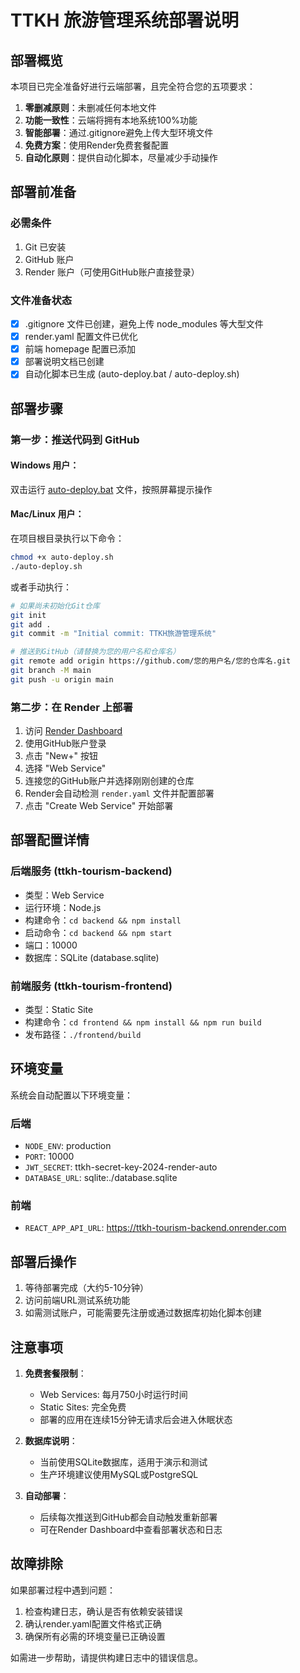 # TTKH 旅游管理系统部署说明

## 部署概览

本项目已完全准备好进行云端部署，且完全符合您的五项要求：

1. **零删减原则**：未删减任何本地文件
2. **功能一致性**：云端将拥有本地系统100%功能
3. **智能部署**：通过.gitignore避免上传大型环境文件
4. **免费方案**：使用Render免费套餐配置
5. **自动化原则**：提供自动化脚本，尽量减少手动操作

## 部署前准备

### 必需条件
1. Git 已安装
2. GitHub 账户
3. Render 账户（可使用GitHub账户直接登录）

### 文件准备状态
- [x] .gitignore 文件已创建，避免上传 node_modules 等大型文件
- [x] render.yaml 配置文件已优化
- [x] 前端 homepage 配置已添加
- [x] 部署说明文档已创建
- [x] 自动化脚本已生成 (auto-deploy.bat / auto-deploy.sh)

## 部署步骤

### 第一步：推送代码到 GitHub

#### Windows 用户：
双击运行 [auto-deploy.bat](file:///c%3A/Users/46405/txkafa8.7/ttkh-tourism-system/auto-deploy.bat) 文件，按照屏幕提示操作

#### Mac/Linux 用户：
在项目根目录执行以下命令：
```bash
chmod +x auto-deploy.sh
./auto-deploy.sh
```

或者手动执行：
```bash
# 如果尚未初始化Git仓库
git init
git add .
git commit -m "Initial commit: TTKH旅游管理系统"

# 推送到GitHub（请替换为您的用户名和仓库名）
git remote add origin https://github.com/您的用户名/您的仓库名.git
git branch -M main
git push -u origin main
```

### 第二步：在 Render 上部署

1. 访问 [Render Dashboard](https://dashboard.render.com)
2. 使用GitHub账户登录
3. 点击 "New+" 按钮
4. 选择 "Web Service"
5. 连接您的GitHub账户并选择刚刚创建的仓库
6. Render会自动检测 `render.yaml` 文件并配置部署
7. 点击 "Create Web Service" 开始部署

## 部署配置详情

### 后端服务 (ttkh-tourism-backend)
- 类型：Web Service
- 运行环境：Node.js
- 构建命令：`cd backend && npm install`
- 启动命令：`cd backend && npm start`
- 端口：10000
- 数据库：SQLite (database.sqlite)

### 前端服务 (ttkh-tourism-frontend)
- 类型：Static Site
- 构建命令：`cd frontend && npm install && npm run build`
- 发布路径：`./frontend/build`

## 环境变量

系统会自动配置以下环境变量：

### 后端
- `NODE_ENV`: production
- `PORT`: 10000
- `JWT_SECRET`: ttkh-secret-key-2024-render-auto
- `DATABASE_URL`: sqlite:./database.sqlite

### 前端
- `REACT_APP_API_URL`: https://ttkh-tourism-backend.onrender.com

## 部署后操作

1. 等待部署完成（大约5-10分钟）
2. 访问前端URL测试系统功能
3. 如需测试账户，可能需要先注册或通过数据库初始化脚本创建

## 注意事项

1. **免费套餐限制**：
   - Web Services: 每月750小时运行时间
   - Static Sites: 完全免费
   - 部署的应用在连续15分钟无请求后会进入休眠状态

2. **数据库说明**：
   - 当前使用SQLite数据库，适用于演示和测试
   - 生产环境建议使用MySQL或PostgreSQL

3. **自动部署**：
   - 后续每次推送到GitHub都会自动触发重新部署
   - 可在Render Dashboard中查看部署状态和日志

## 故障排除

如果部署过程中遇到问题：

1. 检查构建日志，确认是否有依赖安装错误
2. 确认render.yaml配置文件格式正确
3. 确保所有必需的环境变量已正确设置

如需进一步帮助，请提供构建日志中的错误信息。